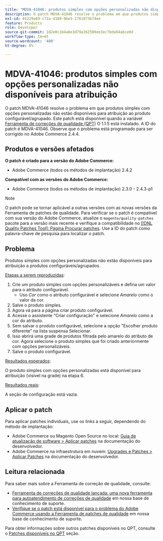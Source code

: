 ```yaml
---
title: "MDVA-41046: produtos simples com opções personalizadas não disponíveis para atribuição"
description: O patch MDVA-41046 resolve o problema em que produtos simples com opções personalizadas não estão disponíveis para atribuição ao produto configurável/agrupado. Este patch está disponível quando a [Ferramenta de correções de qualidade (QPT)](/help/announcements/adobe-commerce-announcements/magento-quality-patches-released-new-tool-to-self-serve-quality-patches.md) 1.1.5 está instalada. A ID do patch é MDVA-41046. Observe que o problema está programado para ser corrigido no Adobe Commerce 2.4.4.
exl-id: 01229a69-c72a-4189-9be5-1761073b74ee
feature: Products
role: Developer
source-git-commit: 1d2e0c1b4a8e3d79a362500ee3ec7bde84a6ce0d
workflow-type: tm+mt
source-wordcount: '480'
ht-degree: 0%

---
```


# MDVA-41046: produtos simples com opções personalizadas não disponíveis para atribuição

O patch MDVA-41046 resolve o problema em que produtos simples com opções personalizadas não estão disponíveis para atribuição ao produto configurável/agrupado. Este patch está disponível quando a variável [Ferramenta de correções de qualidade (QPT)](/help/announcements/adobe-commerce-announcements/magento-quality-patches-released-new-tool-to-self-serve-quality-patches.md) O 1.1.5 está instalado. A ID do patch é MDVA-41046. Observe que o problema está programado para ser corrigido no Adobe Commerce 2.4.4.

## Produtos e versões afetados

**O patch é criado para a versão do Adobe Commerce:**

* Adobe Commerce (todos os métodos de implantação) 2.4.2

**Compatível com as versões do Adobe Commerce:**

* Adobe Commerce (todos os métodos de implantação) 2.3.0 - 2.4.3-p1

>[!NOTE]
>
>O patch pode se tornar aplicável a outras versões com as novas versões da Ferramenta de patches de qualidade. Para verificar se o patch é compatível com sua versão do Adobe Commerce, atualize o `magento/quality-patches` pacote para a versão mais recente e verifique a compatibilidade no [[!DNL Quality Patches Tool]: Página Procurar patches](https://devdocs.magento.com/quality-patches/tool.html#patch-grid). Use a ID do patch como palavra-chave de pesquisa para localizar o patch.

## Problema

Produtos simples com opções personalizadas não estão disponíveis para atribuição a produtos configuráveis/agrupados.

<u>Etapas a serem reproduzidas</u>:

1. Crie um produto simples com opções personalizáveis e defina um valor para o atributo configurável.
   * Uso *Cor* como o atributo configurável e selecione *Amarelo* como o valor da cor.
1. Salve o produto simples.
1. Agora vá para a página criar produto configurável.
1. Acesse o assistente &quot;Criar configuração&quot; e selecione *Amarelo* como a cor do atributo.
1. Sem salvar o produto configurável, selecione a opção &quot;Escolher produto diferente&quot; na lista suspensa Selecionar.
1. Isso abrirá uma grade de produtos filtrada pelo amarelo do atributo de cor. Agora selecione o produto simples que foi criado anteriormente com opções personalizáveis.
1. Salve o produto configurável.

<u>Resultados esperados</u>:

O produto simples com opções personalizadas está disponível para atribuição (visível na grade) na etapa 6.

<u>Resultados reais</u>:

A seção de configuração está vazia.

## Aplicar o patch

Para aplicar patches individuais, use os links a seguir, dependendo do método de implantação:

* Adobe Commerce ou Magento Open Source no local: [Guia de atualização de software > Aplicar patches](https://devdocs.magento.com/guides/v2.4/comp-mgr/patching/mqp.html) na documentação do desenvolvedor.
* Adobe Commerce na infraestrutura em nuvem: [Upgrades e Patches > Aplicar Patches](https://devdocs.magento.com/cloud/project/project-patch.html) na documentação do desenvolvedor.

## Leitura relacionada

Para saber mais sobre a Ferramenta de correção de qualidade, consulte:

* [Ferramenta de correções de qualidade lançada: uma nova ferramenta para autoatendimento de correções de qualidade](/help/announcements/adobe-commerce-announcements/magento-quality-patches-released-new-tool-to-self-serve-quality-patches.md) em nossa base de conhecimento de suporte.
* [Verifique se o patch está disponível para o problema do Adobe Commerce usando a Ferramenta de patches de qualidade](/help/support-tools/patches-available-in-qpt-tool/check-patch-for-magento-issue-with-magento-quality-patches.md) em nossa base de conhecimento de suporte.

Para obter informações sobre outros patches disponíveis no QPT, consulte o [Patches disponíveis no QPT](https://support.magento.com/hc/en-us/sections/360010506631-Patches-available-in-MQP-tool-) seção.
